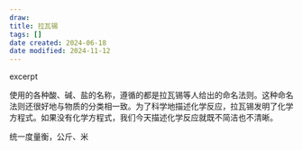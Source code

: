 ```yaml
---
draw:
title: 拉瓦锡
tags: []
date created: 2024-06-18
date modified: 2024-11-12
---
```


excerpt

<!-- more -->

使用的各种酸、碱、盐的名称，遵循的都是拉瓦锡等人给出的命名法则。这种命名法则还很好地与物质的分类相一致。为了科学地描述化学反应，拉瓦锡发明了化学方程式。如果没有化学方程式，我们今天描述化学反应就既不简洁也不清晰。

统一度量衡，公斤、米
